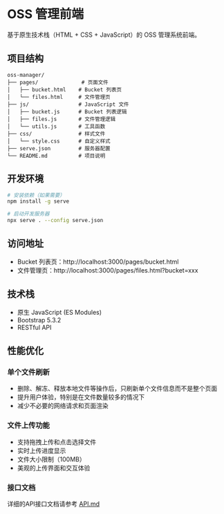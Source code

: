 # OSS 管理前端

基于原生技术栈（HTML + CSS + JavaScript）的 OSS 管理系统前端。

## 项目结构

```
oss-manager/
├── pages/              # 页面文件
│   ├── bucket.html    # Bucket 列表页
│   └── files.html     # 文件管理页
├── js/                # JavaScript 文件
│   ├── bucket.js      # Bucket 列表逻辑
│   ├── files.js       # 文件管理逻辑
│   └── utils.js       # 工具函数
├── css/               # 样式文件
│   └── style.css      # 自定义样式
├── serve.json         # 服务器配置
└── README.md          # 项目说明
```

## 开发环境

```bash
# 安装依赖（如果需要）
npm install -g serve

# 启动开发服务器
npx serve . --config serve.json
```

## 访问地址

- Bucket 列表页：http://localhost:3000/pages/bucket.html
- 文件管理页：http://localhost:3000/pages/files.html?bucket=xxx

## 技术栈

- 原生 JavaScript (ES Modules)
- Bootstrap 5.3.2
- RESTful API

## 性能优化

### 单个文件刷新

- 删除、解冻、释放本地文件等操作后，只刷新单个文件信息而不是整个页面
- 提升用户体验，特别是在文件数量较多的情况下
- 减少不必要的网络请求和页面渲染

### 文件上传功能

- 支持拖拽上传和点击选择文件
- 实时上传进度显示
- 文件大小限制（100MB）
- 美观的上传界面和交互体验

### 接口文档

详细的API接口文档请参考 [API.md](./API.md) 